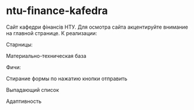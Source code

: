 # ntu-finance-kafedra
Сайт кафедри фінансів НТУ.
Для осмотра сайта акцентируйте внимание на главной странице.
К реализации:

Старницы:

Материально-техническая база

Фичи:

Стирание формы по нажатию кнопки отправить

Выпадающий список

Адаптивность
